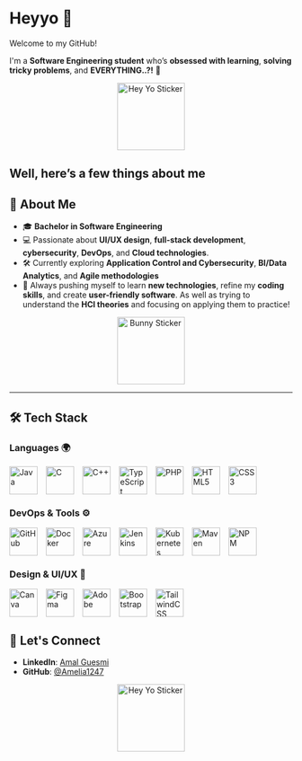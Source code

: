 # Heyyo 👋
Welcome to my GitHub!

 I'm a **Software Engineering student** who’s **obsessed with learning**, **solving tricky problems**, and **EVERYTHING..?!** 🤔
 <p align="center">
  <img src="https://media0.giphy.com/media/v1.Y2lkPTc5MGI3NjExOWE1dHd1ZmRlcjdoYzZvMjkyM3h1cXN5ZmNxazB1aXlmN3Y3Nnh0dCZlcD12MV9pbnRlcm5hbF9naWZfYnlfaWQmY3Q9cw/Plb5rBc6Be47sWspxV/giphy.gif" alt="Hey Yo Sticker" width="120"/>
</p>

**Well, here’s a few things about me** 
---

## 🚀 About Me 

- 🎓 **Bachelor in Software Engineering**   
- 💻 Passionate about **UI/UX design**, **full-stack development**, **cybersecurity**, **DevOps**, and **Cloud technologies**.  
- 🛠️ Currently exploring **Application Control and Cybersecurity**, **BI/Data Analytics**, and **Agile methodologies**
- 🌱 Always pushing myself to learn **new technologies**, refine my **coding skills**, and create **user-friendly software**.
As well as trying to understand the **HCI theories** and focusing on applying them to practice!
<p align="center">
  <img src="https://media1.giphy.com/media/v1.Y2lkPTc5MGI3NjExY2o4aGQxMW0zZnpvcnJwano2OWc1eWxpdjdnamJhZnJzdTk2czZ6dSZlcD12MV9pbnRlcm5hbF9naWZfYnlfaWQmY3Q9cw/WpOlWKJAKSXJ1b0aJn/giphy.gif" alt="Bunny Sticker" width="120"/>
</p>

---

## 🛠️ Tech Stack 

### **Languages** 🌍  
<div style="display: flex; flex-wrap: wrap; gap: 15px;">
  <!-- Java Icon with Link -->
  <a href="https://en.wikipedia.org/wiki/Java_(programming_language)" target="_blank">
    <img src="https://upload.wikimedia.org/wikipedia/commons/1/1b/Java_logo.svg" alt="Java" title="Click to learn about Java" width="50" height="50"/>
  </a>
  <!-- C Icon with Link -->
  <a href="https://en.wikipedia.org/wiki/C_(programming_language)" target="_blank">
    <img src="https://upload.wikimedia.org/wikipedia/commons/4/4e/C_logo.svg" alt="C" title="Click to learn about C" width="50" height="50"/>
  </a>
  <!-- C++ Icon with Link -->
  <a href="https://commons.wikimedia.org/wiki/File:ISO_C%2B%2B_Logo.svg" target="_blank">
    <img src="https://upload.wikimedia.org/wikipedia/commons/1/18/ISO_C%2B%2B_Logo.svg" alt="C++" title="Click to learn about C++" width="50" height="50"/>
  </a>
  <!-- TypeScript Icon with Link -->
  <a href="https://en.wikipedia.org/wiki/TypeScript" target="_blank">
    <img src="https://upload.wikimedia.org/wikipedia/commons/4/42/TypeScript_Logo_2020.svg" alt="TypeScript" title="Click to learn about TypeScript" width="50" height="50"/>
  </a>
  <!-- PHP Icon with Link -->
  <a href="https://en.wikipedia.org/wiki/PHP" target="_blank">
    <img src="https://upload.wikimedia.org/wikipedia/commons/2/27/PHP_logo.svg" alt="PHP" title="Click to learn about PHP" width="50" height="50"/>
  </a>
  <!-- HTML5 Icon with Link -->
  <a href="https://en.wikipedia.org/wiki/HTML5" target="_blank">
    <img src="https://upload.wikimedia.org/wikipedia/commons/d/d5/HTML5_Logo_512px.png" alt="HTML5" title="Click to learn about HTML5" width="50" height="50"/>
  </a>
  <!-- CSS3 Icon with Link -->
  <a href="https://en.wikipedia.org/wiki/CSS3" target="_blank">
    <img src="https://upload.wikimedia.org/wikipedia/commons/6/62/CSS3_logo.svg" alt="CSS3" title="Click to learn about CSS3" width="50" height="50"/>
  </a>
</div>

### **DevOps & Tools** ⚙️  
<div style="display: flex; flex-wrap: wrap; gap: 15px;">
  <!-- GitHub Icon with Link -->
  <a href="https://github.com" target="_blank">
    <img src="https://github.githubassets.com/images/modules/logos_page/GitHub-Mark.png" alt="GitHub" title="Click to visit GitHub" width="50" height="50"/>
  </a>
  <!-- Docker Icon with Link -->
  <a href="https://www.docker.com/" target="_blank">
    <img src="https://www.docker.com/sites/default/files/d8/2019-07/Moby-logo.png" alt="Docker" title="Click to learn about Docker" width="50" height="50"/>
  </a>
  <!-- Azure Icon with Link -->
  <a href="https://azure.microsoft.com/" target="_blank">
    <img src="https://upload.wikimedia.org/wikipedia/commons/d/d5/Microsoft_Azure_Logo.svg" alt="Azure" title="Click to learn about Azure" width="50" height="50"/>
  </a>
  <!-- Jenkins Icon with Link -->
  <a href="https://www.jenkins.io/" target="_blank">
    <img src="https://upload.wikimedia.org/wikipedia/commons/d/d4/Jenkins_logo.svg" alt="Jenkins" title="Click to learn about Jenkins" width="50" height="50"/>
  </a>
  <!-- Kubernetes Icon with Link -->
  <a href="https://kubernetes.io/" target="_blank">
    <img src="https://upload.wikimedia.org/wikipedia/commons/3/39/Kubernetes_logo.svg" alt="Kubernetes" title="Click to learn about Kubernetes" width="50" height="50"/>
  </a>
  <!-- Maven Icon with Link -->
  <a href="https://maven.apache.org/" target="_blank">
    <img src="https://upload.wikimedia.org/wikipedia/commons/1/19/Apache_Maven_logo.svg" alt="Maven" title="Click to learn about Maven" width="50" height="50"/>
  </a>
  <!-- NPM Icon with Link -->
  <a href="https://www.npmjs.com/" target="_blank">
    <img src="https://upload.wikimedia.org/wikipedia/commons/d/d7/Npm-logo.svg" alt="NPM" title="Click to learn about NPM" width="50" height="50"/>
  </a>
</div>

### **Design & UI/UX** 🎨  
<div style="display: flex; flex-wrap: wrap; gap: 15px;">
  <!-- Canva Icon with Link -->
  <a href="https://www.canva.com/" target="_blank">
    <img src="https://upload.wikimedia.org/wikipedia/commons/e/e4/Canva_Logo.svg" alt="Canva" title="Click to learn about Canva" width="50" height="50"/>
  </a>
  <!-- Figma Icon with Link -->
  <a href="https://www.figma.com/" target="_blank">
    <img src="https://upload.wikimedia.org/wikipedia/commons/d/d7/Figma-logo.svg" alt="Figma" title="Click to learn about Figma" width="50" height="50"/>
  </a>
  <!-- Adobe Icon with Link -->
  <a href="https://www.adobe.com/" target="_blank">
    <img src="https://upload.wikimedia.org/wikipedia/commons/a/a0/Adobe_Logo_2018.svg" alt="Adobe" title="Click to learn about Adobe" width="50" height="50"/>
  </a>
  <!-- Bootstrap Icon with Link -->
  <a href="https://getbootstrap.com/" target="_blank">
    <img src="https://upload.wikimedia.org/wikipedia/commons/4/47/Bootstrap_logo.svg" alt="Bootstrap" title="Click to learn about Bootstrap" width="50" height="50"/>
  </a>
  <!-- TailwindCSS Icon with Link -->
  <a href="https://tailwindcss.com/" target="_blank">
    <img src="https://upload.wikimedia.org/wikipedia/commons/d/d5/Tailwind_CSS_Logo.svg" alt="TailwindCSS" title="Click to learn about TailwindCSS" width="50" height="50"/>
  </a>
</div>

<!-- adjsut later to display private contributions >
## 📈 GitHub Stats & Fun Metrics

Here are some stats to give you an insight into my GitHub activity:

![Amal's GitHub Stats](https://github-readme-stats.vercel.app/api?username=Amelia1247&show_icons=true&count_private=true&hide=prs&theme=dark)


--- 
-->

## 🤝 Let's Connect
- **LinkedIn**: [Amal Guesmi](https://www.linkedin.com/in/amalgs1247)
- **GitHub**: [@Amelia1247](https://github.com/Amelia1247)

 <p align="center">
  <img src="https://media4.giphy.com/media/v1.Y2lkPTc5MGI3NjExbmJkYzE3d282cWZ4amJidWs4Mms5MWx4cnZqdXh2djM3emxta3FmNyZlcD12MV9pbnRlcm5hbF9naWZfYnlfaWQmY3Q9cw/Wq4C2EBvCukUHNjNNm/giphy.gif" alt="Hey Yo Sticker" width="120"/>
</p>

